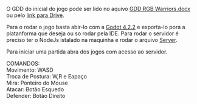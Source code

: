 O GDD do inicial do jogo pode ser lido no aquivo [GDD RGB Warriors.docx](https://github.com/Adon1as/rgb_warriors/blob/main/GDD%20RGB%20Warriors.docx) ou pelo [link para Drive](https://docs.google.com/document/d/1okHAa9a-ZZxE6_oG6Lp0Dz-9fDSC_6hN9u34XSIsIkM/edit?usp=sharing). 

Para o rodar o jogo basta abir-lo com a [Godot 4.2.2](https://godotengine.org/download/archive/4.2.2-stable/) e exporta-lo pora a platanforma que deseja ou so rodar pela IDE. 
Para rodar o servidor é preciso ter o NodeJs istalado na maquinha e rodar o arquivo [Server](https://github.com/Adon1as/rgb_warriors/blob/main/ws_server/server.js).

Para iniciar uma partida abra dos jogos com acesso ao servidor. 

COMANDOS:  
  Movimento: WASD  
  Troca de Postura: W,R e Eapaço  
  Mira: Ponteiro do Mouse  
  Atacar: Botão Esquedo  
  Defender: Botão Direito   
